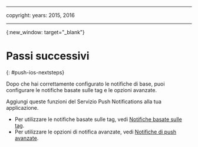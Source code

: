 
---

copyright:
 years: 2015, 2016

---

{:new_window: target="_blank"}
# Passi successivi

{: #push-ios-nextsteps}

Dopo che hai correttamente configurato le notifiche di base, puoi configurare le notifiche
        basate sulle tag e le opzioni avanzate.

Aggiungi queste funzioni del Servizio Push Notifications alla tua applicazione.



-  Per utilizzare le notifiche basate sulle tag, vedi [Notifiche basate sulle tag](t_push_tagsmain.md).
-  Per utilizzare le opzioni di notifica avanzate, vedi [Notifiche di push avanzate](t_advance_notifications.md).

